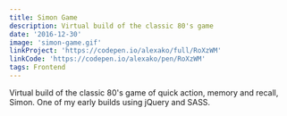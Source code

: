 ```yaml
---
title: Simon Game
description: Virtual build of the classic 80's game
date: '2016-12-30'
image: 'simon-game.gif'
linkProject: 'https://codepen.io/alexako/full/RoXzWM'
linkCode: 'https://codepen.io/alexako/pen/RoXzWM'
tags: Frontend
---
```


Virtual build of the classic 80's game of quick action, memory and recall, Simon. One of my early builds using jQuery and SASS.
